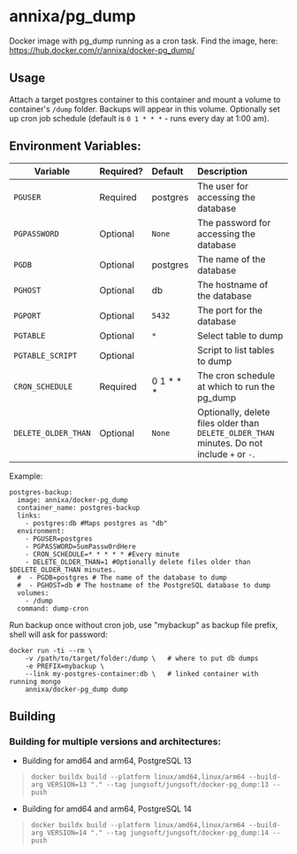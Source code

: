 annixa/pg_dump
================

Docker image with pg_dump running as a cron task. Find the image, here: https://hub.docker.com/r/annixa/docker-pg_dump/

## Usage

Attach a target postgres container to this container and mount a volume to container's `/dump` folder. Backups will appear in this volume. Optionally set up cron job schedule (default is `0 1 * * *` - runs every day at 1:00 am).

## Environment Variables:
| Variable | Required? | Default | Description |
| -------- |:--------- |:------- |:----------- |
| `PGUSER` | Required | postgres | The user for accessing the database |
| `PGPASSWORD` | Optional | `None` | The password for accessing the database |
| `PGDB` | Optional | postgres | The name of the database |
| `PGHOST` | Optional | db | The hostname of the database |
| `PGPORT` | Optional | `5432` | The port for the database |
| `PGTABLE` | Optional | `*` | Select table to dump |
| `PGTABLE_SCRIPT` | Optional |  | Script to list tables to dump |
| `CRON_SCHEDULE` | Required | 0 1 * * * | The cron schedule at which to run the pg_dump |
| `DELETE_OLDER_THAN` | Optional | `None` | Optionally, delete files older than `DELETE_OLDER_THAN` minutes. Do not include `+` or `-`. |

Example:
```
postgres-backup:
  image: annixa/docker-pg_dump
  container_name: postgres-backup
  links:
    - postgres:db #Maps postgres as "db"
  environment:
    - PGUSER=postgres
    - PGPASSWORD=SumPassw0rdHere
    - CRON_SCHEDULE=* * * * * #Every minute
    - DELETE_OLDER_THAN=1 #Optionally delete files older than $DELETE_OLDER_THAN minutes.
  #  - PGDB=postgres # The name of the database to dump
  #  - PGHOST=db # The hostname of the PostgreSQL database to dump
  volumes:
    - /dump
  command: dump-cron
```

Run backup once without cron job, use "mybackup" as backup file prefix, shell will ask for password:

    docker run -ti --rm \
        -v /path/to/target/folder:/dump \   # where to put db dumps
        -e PREFIX=mybackup \
        --link my-postgres-container:db \   # linked container with running mongo
        annixa/docker-pg_dump dump


## Building

### Building for multiple versions and architectures:

- Building for amd64 and arm64, PostgreSQL 13
> `docker buildx build --platform linux/amd64,linux/arm64 --build-arg VERSION=13 "." --tag jungsoft/jungsoft/docker-pg_dump:13 --push`

- Building for amd64 and arm64, PostgreSQL 14
> `docker buildx build --platform linux/amd64,linux/arm64 --build-arg VERSION=14 "." --tag jungsoft/jungsoft/docker-pg_dump:14 --push`
